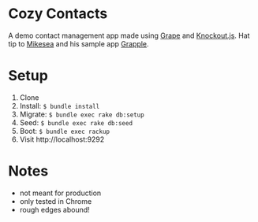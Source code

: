 Cozy Contacts
=======

A demo contact management app made using [Grape](https://github.com/intridea/grape) and [Knockout.js](http://knockoutjs.com/). Hat tip to [Mikesea](https://github.com/mikesea) and his sample app [Grapple](https://github.com/mikesea/grapple).

# Setup

1. Clone
2. Install: `$ bundle install`
3. Migrate: `$ bundle exec rake db:setup`
4. Seed: `$ bundle exec rake db:seed`
5. Boot: `$ bundle exec rackup`
6. Visit http://localhost:9292

# Notes

- not meant for production
- only tested in Chrome
- rough edges abound!